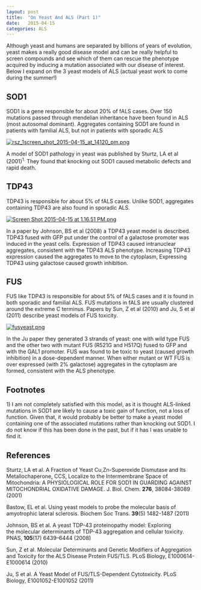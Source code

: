 ```yaml
---
layout: post
title:  "On Yeast And ALS (Part 1)"
date:   2015-04-15 
categories: ALS
---
```


<p>Although yeast and humans are separated by billions of years of evolution, yeast makes a really good disease model and can be really helpful to screen compounds and see which of them can rescue the phenotype acquired by inducing a mutation associated with our disease of interest. Below I expand on the 3 yeast models of ALS (actual yeast work to come during the summer!) </p>

<h2 id="sod1_2">
<a class="head_anchor" href="#sod1_2" rel="nofollow"> </a>SOD1</h2>
<p>SOD1 is a gene responsible for about 20% of fALS cases. Over 150 mutations passed through mendelian inheritance have been found in ALS (most autosomal dominant). Aggregates containing SOD1 are found in patients with familial ALS, but not in patients with sporadic ALS </p>

<p><a href="https://svbtleusercontent.com/yyta1icbcpqyaw.png" rel="nofollow"><img src="https://svbtleusercontent.com/yyta1icbcpqyaw_small.png" alt="rsz_1screen_shot_2015-04-15_at_14120_pm.png"></a></p>

<p>A model of SOD1 pathology in yeast was  published by Sturtz, LA et al (2001)<sup>1.</sup> They found that knocking out SOD1 caused metabolic defects and rapid death.  </p>
<h2 id="tdp43_2">
<a class="head_anchor" href="#tdp43_2" rel="nofollow"> </a>TDP43</h2>
<p>TDP43 is responsible for about 5% of fALS cases. Unlike SOD1, aggregates containing TDP43 are also found in sporadic ALS. </p>

<p><a href="https://svbtleusercontent.com/wv6kkip9iw6a.png" rel="nofollow"><img src="https://svbtleusercontent.com/wv6kkip9iw6a_small.png" alt="Screen Shot 2015-04-15 at 1.16.51 PM.png"></a></p>

<p>In a paper by Johnson, BS et al (2008) a TDP43 yeast model is described. TDP43 fused with GFP put under the control of a galactose promoter was induced in the yeast cells. Expression of TDP43 caused intranuclear aggregates, consistent with the TDP43 ALS phenotype. Increasing TDP43 expression caused the aggregates to move to the cytoplasm, Expressing TDP43 using galactose caused growth inhibition. </p>
<h2 id="fus_2">
<a class="head_anchor" href="#fus_2" rel="nofollow"> </a>FUS</h2>
<p>FUS like TDP43 is responsible for about 5% of fALS cases and it is found in both sporadic and familial ALS. FUS mutations in fALS are usually clustered around the extreme C terminus. Papers by Sun, Z et al (2010) and Ju, S et al (2011) describe yeast models of FUS toxicity.  </p>

<p><a href="https://svbtleusercontent.com/gpz4dy5ppjscw.png" rel="nofollow"><img src="https://svbtleusercontent.com/gpz4dy5ppjscw_small.png" alt="fusyeast.png"></a></p>

<p>In the Ju paper they generated 3 strands of yeast: one with wild type FUS and the other two with mutant FUS (R521G and H517Q) fused to GFP and with the GAL1 promoter. FUS was found to be toxic to yeast (caused growth inhibition) in a dose-dependent manner. When either mutant or WT FUS is over expressed (with 2% galactose) aggregates in the cytoplasm are formed, consistent with the ALS phenotype. </p>
<h2 id="footnotes_2">
<a class="head_anchor" href="#footnotes_2" rel="nofollow"> </a>Footnotes</h2>
<p>1) I am not completely satisfied with this model, as it is thought ALS-linked mutations in SOD1 are likely to cause a toxic gain of function, not a loss of function. Given that, it would probably be better to make a yeast model containing one of the associated mutations rather than knocking out SOD1. I do not know if this has been done in the past, but if it has I was unable to find it. </p>
<h2 id="references_2">
<a class="head_anchor" href="#references_2" rel="nofollow"> </a>References</h2>
<p>Sturtz, LA et al. A Fraction of Yeast Cu,Zn-Superoxide Dismutase and Its Metallochaperone, CCS, Localize to the Intermembrane Space of Mitochondria: A PHYSIOLOGICAL ROLE FOR SOD1 IN GUARDING AGAINST MITOCHONDRIAL OXIDATIVE DAMAGE. J. Biol. Chem. <strong>276</strong>, 38084-38089 (2001)</p>

<p>Bastow, EL et al. Using yeast models to probe the molecular basis of amyotrophic lateral sclerosis. Biochem Soc Trans. <strong>39</strong>(5) 1482-1487 (2011) </p>

<p>Johnson, BS et al. A yeast TDP-43 proteinopathy model: Exploring<br>
the molecular determinants of TDP-43 aggregation and cellular toxicity. PNAS, <strong>105</strong>(17) 6439–6444 (2008)</p>

<p>Sun, Z et al. Molecular Determinants and Genetic Modifiers of Aggregation and Toxicity for the ALS Disease Protein FUS/TLS. PLoS Biology, E1000614-E1000614 (2010) </p>

<p>Ju, S et al. A Yeast Model of FUS/TLS-Dependent Cytotoxicity. PLoS Biology, E1001052-E1001052 (2011)  </p>
